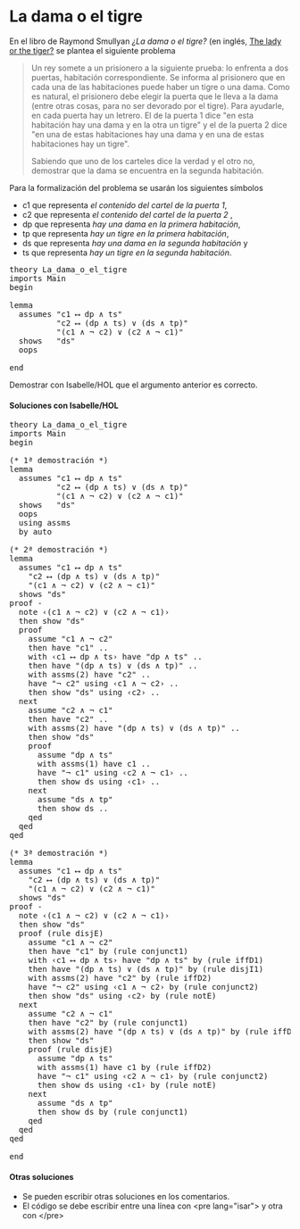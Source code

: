 # La dama o el tigre

En el libro de Raymond Smullyan *¿La dama o el tigre?* (en inglés, [The lady or the tiger?](http://bit.ly/2W5E4bC) se plantea el siguiente  problema

<blockquote>
Un rey somete a un prisionero a la siguiente prueba: lo enfrenta a dos
puertas, habitación correspondiente. Se informa al prisionero que en  cada una de las habitaciones puede haber un tigre o una dama. Como es  natural, el prisionero debe elegir la puerta que le lleva a la dama (entre otras cosas, para no ser devorado por el tigre). Para ayudarle, en cada puerta hay un letrero. El de la puerta 1 dice "en esta habitación hay una dama y en la otra un tigre" y el de la puerta 2 dice "en una de estas habitaciones hay una dama y en una de estas habitaciones hay un tigre".

Sabiendo que uno de los carteles dice la verdad y el otro no, demostrar que la dama se encuentra en la segunda habitación.
</blockquote>

Para la formalización del problema se usarán los siguientes símbolos

+ c1 que representa *el contenido del cartel de la puerta 1*,
+ c2 que representa *el contenido del cartel de la puerta 2* ,
+ dp que representa *hay una dama en la primera habitación*,
+ tp que representa *hay un tigre en la primera habitación*,
+ ds que representa *hay una dama en la segunda habitación* y
+ ts que representa *hay un tigre en la segunda habitación*.

<pre lang="isar">
theory La_dama_o_el_tigre
imports Main
begin

lemma
  assumes "c1 ⟷ dp ∧ ts"
          "c2 ⟷ (dp ∧ ts) ∨ (ds ∧ tp)"
          "(c1 ∧ ¬ c2) ∨ (c2 ∧ ¬ c1)"
  shows   "ds"
  oops

end
</pre>

Demostrar con Isabelle/HOL que el argumento anterior es correcto.

<h4>Soluciones con Isabelle/HOL</h4>

<pre lang="isar">
theory La_dama_o_el_tigre
imports Main
begin

(* 1ª demostración *)
lemma
  assumes "c1 ⟷ dp ∧ ts"
          "c2 ⟷ (dp ∧ ts) ∨ (ds ∧ tp)"
          "(c1 ∧ ¬ c2) ∨ (c2 ∧ ¬ c1)"
  shows   "ds"
  oops
  using assms
  by auto

(* 2ª demostración *)
lemma
  assumes "c1 ⟷ dp ∧ ts"
    "c2 ⟷ (dp ∧ ts) ∨ (ds ∧ tp)"
    "(c1 ∧ ¬ c2) ∨ (c2 ∧ ¬ c1)"
  shows "ds"
proof -
  note ‹(c1 ∧ ¬ c2) ∨ (c2 ∧ ¬ c1)›
  then show "ds"
  proof
    assume "c1 ∧ ¬ c2"
    then have "c1" ..
    with ‹c1 ⟷ dp ∧ ts› have "dp ∧ ts" ..
    then have "(dp ∧ ts) ∨ (ds ∧ tp)" ..
    with assms(2) have "c2" ..
    have "¬ c2" using ‹c1 ∧ ¬ c2› ..
    then show "ds" using ‹c2› ..
  next
    assume "c2 ∧ ¬ c1"
    then have "c2" ..
    with assms(2) have "(dp ∧ ts) ∨ (ds ∧ tp)" ..
    then show "ds"
    proof
      assume "dp ∧ ts"
      with assms(1) have c1 ..
      have "¬ c1" using ‹c2 ∧ ¬ c1› ..
      then show ds using ‹c1› ..
    next
      assume "ds ∧ tp"
      then show ds ..
    qed
  qed
qed

(* 3ª demostración *)
lemma
  assumes "c1 ⟷ dp ∧ ts"
    "c2 ⟷ (dp ∧ ts) ∨ (ds ∧ tp)"
    "(c1 ∧ ¬ c2) ∨ (c2 ∧ ¬ c1)"
  shows "ds"
proof -
  note ‹(c1 ∧ ¬ c2) ∨ (c2 ∧ ¬ c1)›
  then show "ds"
  proof (rule disjE)
    assume "c1 ∧ ¬ c2"
    then have "c1" by (rule conjunct1)
    with ‹c1 ⟷ dp ∧ ts› have "dp ∧ ts" by (rule iffD1)
    then have "(dp ∧ ts) ∨ (ds ∧ tp)" by (rule disjI1)
    with assms(2) have "c2" by (rule iffD2)
    have "¬ c2" using ‹c1 ∧ ¬ c2› by (rule conjunct2)
    then show "ds" using ‹c2› by (rule notE)
  next
    assume "c2 ∧ ¬ c1"
    then have "c2" by (rule conjunct1)
    with assms(2) have "(dp ∧ ts) ∨ (ds ∧ tp)" by (rule iffD1)
    then show "ds"
    proof (rule disjE)
      assume "dp ∧ ts"
      with assms(1) have c1 by (rule iffD2)
      have "¬ c1" using ‹c2 ∧ ¬ c1› by (rule conjunct2)
      then show ds using ‹c1› by (rule notE)
    next
      assume "ds ∧ tp"
      then show ds by (rule conjunct1)
    qed
  qed
qed

end
</pre>

<h4>Otras soluciones</h4>
<ul>
<li>Se pueden escribir otras soluciones en los comentarios.
<li>El código se debe escribir entre una línea con &#60;pre lang=&quot;isar&quot;&#62; y otra con &#60;/pre&#62;
</ul>
